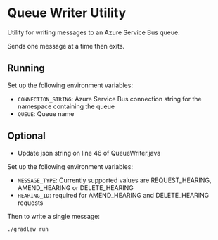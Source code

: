 # Queue Writer Utility
Utility for writing messages to an Azure Service Bus queue.

Sends one message at a time then exits.

## Running

Set up the following environment variables:
- `CONNECTION_STRING`: Azure Service Bus connection string for the namespace containing the queue
- `QUEUE`: Queue name

## Optional

- Update json string on line 46 of QueueWriter.java

Set up the following environment variables:
- `MESSAGE_TYPE`: Currently supported values are REQUEST_HEARING, AMEND_HEARING or DELETE_HEARING
- `HEARING_ID`: required for AMEND_HEARING and DELETE_HEARING requests

Then to write a single message:

`./gradlew run`

